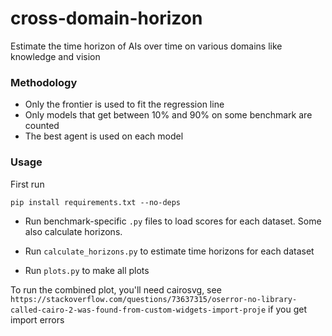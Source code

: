 # cross-domain-horizon
Estimate the time horizon of AIs over time on various domains like knowledge and vision


### Methodology

- Only the frontier is used to fit the regression line
- Only models that get between 10% and 90% on some benchmark are counted
- The best agent is used on each model

### Usage

First run

```
pip install requirements.txt --no-deps
```

* Run benchmark-specific `.py` files to load scores for each dataset. Some also calculate horizons.

* Run `calculate_horizons.py` to estimate time horizons for each dataset

* Run `plots.py` to make all plots

To run the combined plot, you'll need cairosvg, see `https://stackoverflow.com/questions/73637315/oserror-no-library-called-cairo-2-was-found-from-custom-widgets-import-proje` if you get import errors